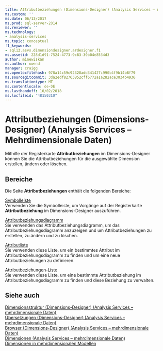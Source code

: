 ```yaml
---
title: Attributbeziehungen (Dimensions-Designer) (Analysis Services – mehrdimensionale Daten) | Microsoft-Dokumentation
ms.custom: ''
ms.date: 06/13/2017
ms.prod: sql-server-2014
ms.reviewer: ''
ms.technology:
- analysis-services
ms.topic: conceptual
f1_keywords:
- sql12.asvs.dimensiondesigner.ardesigner.f1
ms.assetid: 228d1d91-7524-4773-9c83-39b04e8534d3
author: minewiskan
ms.author: owend
manager: craigg
ms.openlocfilehash: 978a14c59c92328add341427c990b4f9b14b8f79
ms.sourcegitcommit: 3da2edf82763852cff6772a1a282ace3034b4936
ms.translationtype: MT
ms.contentlocale: de-DE
ms.lasthandoff: 10/02/2018
ms.locfileid: "48150310"
---
```

# <a name="attribute-relationships-dimension-designer-analysis-services---multidimensional-data"></a>Attributbeziehungen (Dimensions-Designer) (Analysis Services – Mehrdimensionale Daten)
  Mithilfe der Registerkarte **Attributbeziehungen** im Dimensions-Designer können Sie die Attributbeziehungen für die ausgewählte Dimension erstellen, ändern oder löschen.  
  
## <a name="panes"></a>Bereiche  
 Die Seite **Attributbeziehungen** enthält die folgenden Bereiche:  
  
 [Symbolleiste](toolbar-attribute-relationship-dimension-designer-analysis-services-multidimensional-data.md)  
 Verwenden Sie die Symbolleiste, um Vorgänge auf der Registerkarte **Attributbeziehung** im Dimensions-Designer auszuführen.  
  
 [Attributbeziehungsdiagramm](attribute-relationship-diagram-analysis-services-multidimensional-data.md)  
 Sie verwenden das Attributbeziehungsdiagramm, um das Attributbeziehungsdiagramm anzuzeigen und um Attributbeziehungen zu erstellen, zu ändern und zu löschen.  
  
 [Attributliste](attributes-designer-tab-dimension-designer-analysis-services-multidimensional-data.md)  
 Sie verwenden diese Liste, um ein bestimmtes Attribut im Attributbeziehungsdiagramm zu finden und um eine neue Attributbeziehungen zu definieren.  
  
 [Attributbeziehungen-Liste](attribute-relationships-designer-tab-dimension-designer-analysis-services-multidimensional-data.md)  
 Sie verwenden diese Liste, um eine bestimmte Attributbeziehung im Attributbeziehungsdiagramm zu finden und diese Beziehung zu verwalten.  
  
## <a name="see-also"></a>Siehe auch  
 [Dimensionsstruktur &#40;Dimensions-Designer&#41; &#40;Analysis Services – mehrdimensionale Daten&#41;](dimension-structure-dimension-designer-analysis-services-multidimensional-data.md)   
 [Übersetzungen &#40;Dimensions-Designer&#41; &#40;Analysis Services – mehrdimensionale Daten&#41;](translations-dimension-designer-analysis-services-multidimensional-data.md)   
 [Browser &#40;Dimensions-Designer&#41; &#40;Analysis Services – mehrdimensionale Daten&#41;](browser-dimension-designer-analysis-services-multidimensional-data.md)   
 [Dimensionen &#40;Analysis Services – mehrdimensionale Daten&#41;](multidimensional-models-olap-logical-dimension-objects/dimensions-analysis-services-multidimensional-data.md)   
 [Dimensionen in mehrdimensionalen Modellen](multidimensional-models/dimensions-in-multidimensional-models.md)  
  
  
